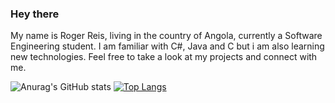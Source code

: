 ### Hey there

My name is Roger Reis, living in the country of Angola, currently a Software Engineering student. I am familiar with C#, Java and C but i am also learning new technologies.
Feel free to take a look at my projects and connect with me.

![Anurag's GitHub stats](https://github-readme-stats.vercel.app/api?username=Nossir-blue&theme=transparent&show_icons=true) [![Top Langs](https://github-readme-stats.vercel.app/api/top-langs/?username=Nossir-blue&layout=donut)](https://github.com/anuraghazra/github-readme-stats)

